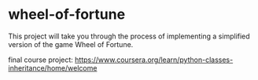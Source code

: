 # wheel-of-fortune

This project will take you through the process of implementing a simplified version of the game Wheel of Fortune.

final course project: https://www.coursera.org/learn/python-classes-inheritance/home/welcome
